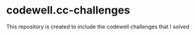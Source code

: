 # codewell.cc-challenges
This repository is created to include the codewell challenges that I solved
